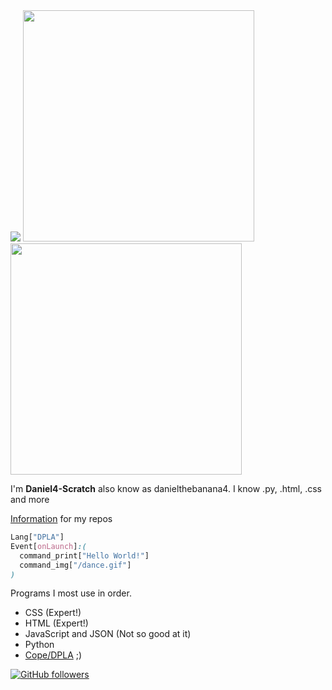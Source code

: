 <img src="https://u.cubeupload.com/DanielBanana4/DanielThebanana4.png">
<img src="https://github-readme-stats.vercel.app/api?username=daniel4-scratch&show_icons=true&theme=vue" width="370"><img src="https://github-readme-stats.vercel.app/api/top-langs/?username=Daniel4-Scratch&layout=compact&theme=vue" width="370">

I'm **Daniel4-Scratch** also know as danielthebanana4. I know .py, .html, .css and more

[Information](https://daniel4-scratch.github.io/Info/) for my repos

```css
Lang["DPLA"]
Event[onLaunch]:(
  command_print["Hello World!"]
  command_img["/dance.gif"]
)
```
Programs I most use in order.
<ul>
  <li>CSS (Expert!)</li>
  <li>HTML (Expert!)</li>
  <li>JavaScript and JSON (Not so good at it)</li>
  <li>Python</li>
  <li><a href="https://dpla-s.github.io/about" target="_newtab">Cope/DPLA</a> ;)</li>
</ul>

[![GitHub followers](https://img.shields.io/github/followers/Daniel4-Scratch?label=Followers&style=social)](https://github.com/Daniel4-Scratch?tab=followers)
